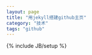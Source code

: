 ```yaml
---
layout: page
title: "用jekyll搭建github主页"
category: "技术"
tags: "github"
---
```

{% include JB/setup %}